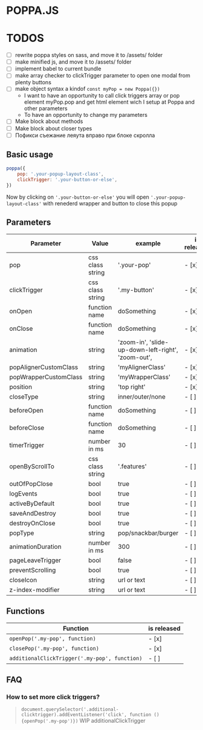 # POPPA.JS

# TODOS
- [ ] rewrite poppa styles on sass, and move it to /assets/ folder
- [ ] make minified js, and move it to /assets/ folder
- [ ] implement babel to current bundle
- [ ] make array checker to clickTrigger parameter to open one modal from plenty buttons
- [ ] make object syntax a kindof `const myPop = new Poppa({})`
	- I want to have an opportunity to call click triggers array or pop element myPop.pop and get html element wich I setup at Poppa and other parameters
	- To have an opportunity to change my parameters
- [ ] Make block about methods
- [ ] Make block about closer types
- [ ] Пофикси съежание леяута вправо при блоке скролла

## Basic usage

```js
poppa({
	pop: '.your-popup-layout-class',
	clickTrigger: '.your-button-or-else',
})
```

Now by clicking on `'.your-button-or-else'` you will open `'.your-popup-layout-class'` with renederd wrapper and button to close this popup


## Parameters

| Parameter         | Value             | example       | is released |
| ----------------- | ----------------- | ------------- | ----------- |
| pop               | css class string  | '.your-pop'   | - [x]       |
| clickTrigger      | css class string  | '.my-button'  | - [x]       |
| onOpen            | function name     | doSomething   | - [x]       |
| onClose           | function name     | doSomething   | - [x]       |
| animation         | string            | 'zoom-in', 'slide-up-down-left-right', 'zoom-out',|  - [x] |
| popAlignerCustomClass | string        | 'myAlignerClass' | - [x]    |
| popWrapperCustomClass | string        | 'myWrapperClass' | - [x]    |
| position          | string            | 'top right'   |  - [x]      |
| closeType         | string            | inner/outer/none | - [ ]    |
| beforeOpen        | function name     | doSomething   | - [ ]       |
| beforeClose       | function name     | doSomething   | - [ ]       |
| timerTrigger      | number in ms      | 30            | - [ ]       |
| openByScrollTo    | css class string  | '.features'   | - [ ]       |
| outOfPopClose     | bool              | true          | - [ ]       |
| logEvents         | bool              | true          | - [ ]       |
| activeByDefault   | bool              | true          | - [ ]       |
| saveAndDestroy    | bool              | true          | - [ ]       |
| destroyOnClose    | bool              | true          | - [ ]       |
| popType           | string            | pop/snackbar/burger | - [ ] |
| animationDuration | number in ms      | 300           | - [ ]       |
| pageLeaveTrigger  | bool              | false         | - [ ]       |
| preventScrolling  | bool              | true          | - [ ]       |
| closeIcon         | string            | url or text   | - [ ]       |
| z-index-modifier  | string            | url or text   | - [ ]       |


## Functions

| Function                                      | is released |
| --------------------------------------------- | ----------- |
| `openPop('.my-pop', function)`                | - [x]       |
`closePop('.my-pop', function)`                 | - [x]       |
| `additionalClickTrigger('.my-pop', function)` | - [ ]       |


## FAQ

### How to set more click triggers?
> `document.querySelector('.additional-clicktrigger).addEventListener('click', function (){openPop('.my-pop')})`
WIP additionalClickTrigger